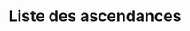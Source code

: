 ---
title: Liste des ascendances
layout: liste
collection: ascendances
includeSource: true
cols:
  - title: "pv"
    info: "pv en bonus"
    attribute: bonusHP
  - title: "Taille"
    attribute: size
  - title: "Vit"
    info: "Vitesse en cases"
    attribute: speed
  - title: "Accroissement"
    attribute: abilityBoosts
    isAList: true
    separator: ", "
  - title: "Réduction"
    attribute: abilityFlaw
  - title: "Traits"
    attribute: traits
    isAList: true
    separator: ", "
  - title: "Langues"
    attribute: languages
    isAList: true
    separator: ", "
  - title: "VO"
    attribute: titleEN
---